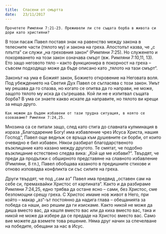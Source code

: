 ```yaml
---
title:  Спасени от смъртта
date:   23/11/2017
---
```


`Прочетете Римляни 7:21-23. Преживели ли сте същата борба в живота си дори като християни?`

В този пасаж Павел поставя знак на равенство между закона в телесните части (тялото му) и закона на греха. Апостолът казва, че „с плътта” си служи „на греховния закон“ (Римляни 7:25). Но служенето и покоряването на този закон означава смърт (вж. Римляни 7:10,11, 13). Ето защо неговото тяло – както функционира в покорност на греха – съвсем подходящо може да бъде описано като „тялото на тази смърт“.

Законът на ума е Божият закон, Божието откровение на Неговата воля. Под убеждението на Светия Дух Павел се съгласява с този закон. Умът му решава да го спазва, но когато се опитва да го направи, не може, защото тялото му иска да съгрешава. Кой ли не е изпитвал същата борба? В ума си знаете какво искате да направите, но тялото ви крещи за нещо друго.

`Как можем да бъдем избавени от тази трудна ситуация, в която се озоваваме? Римляни 7:24,25.`

Мнозина са се питали защо, след като стига до славната кулминация в израза „Благодарение Богу! има избавление чрез Исуса Христа, нашия Господ“, Павел още веднъж се връща към душевните си борби, от които очевидно е бил избавен. Някои разбират благодарственото възклицание като казано между другото. Те смятат, че подобно възклицание естествено следва вика: „Кой ще ме избави?“. Твърдят, че преди да продължи с обширното представяне на славното избавление (Римляни, 8 гл.), Павел обобщава казаното в предишните стихове и отново изповядва конфликта си със силите на греха.

Други твърдят, че под „сам аз” Павел има предвид „оставен сам на себе си, премахвайки Христос от картината“. Както и да разбираме Римляни 7:24,25, едно трябва да остане ясно – сами, без Христос, сме безпомощни срещу греха. С Христос имаме нов живот в Него, при който – макар „аз“-ът постоянно да надига глава – обещанията за победа са наши, ако решим да ги изискаме. Както никой не може да диша вместо вас, да кашля вместо вас или да киха вместо вас, така и никой не може да избере да се предаде на Христос вместо вас. Само вие можете да вземете това решение. Няма друг начин за спечелване на победите, обещани за нас в Исус.
